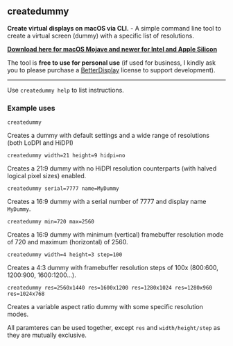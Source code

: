 ## createdummy

**Create virtual displays on macOS via CLI.** - A simple command line tool to create a virtual screen (dummy) with a specific list of resolutions.

**[Download here for macOS Mojave and newer for Intel and Apple Silicon](https://github.com/waydabber/createdummy/releases/download/v1.1.0/createdummy-v1.1.0.zip)**

The tool is **free to use for personal use** (if used for business, I kindly ask you to please purchase a [BetterDisplay](https://github.com/waydabber/BetterDisplay) license to support development).

---

Use `createdummy help` to list instructions.

### Example uses

`createdummy`

Creates a dummy with default settings and a wide range of resolutions (both LoDPI and HiDPI)

`createdummy width=21 height=9 hidpi=no`

Creates a 21:9 dummy with no HiDPI resolution counterparts (with halved logical pixel sizes) enabled.

`createdummy serial=7777 name=MyDummy`

Creates a 16:9 dummy with a serial number of 7777 and display name `MyDummy`.

`createdummy min=720 max=2560`

Creates a 16:9 dummy with minimum (vertical) framebuffer resolution mode of 720 and maximum (horizontal) of 2560.

`createdummy width=4 height=3 step=100`

Creates a 4:3 dummy with framebuffer resolution steps of 100x (800:600, 1200:900, 1600:1200...).

`createdummy res=2560x1440 res=1600x1200 res=1280x1024 res=1280x960 res=1024x768`

Creates a variable aspect ratio dummy with some specific resolution modes.

All paramteres can be used together, except `res` and `width/height/step` as they are mutually exclusive.
